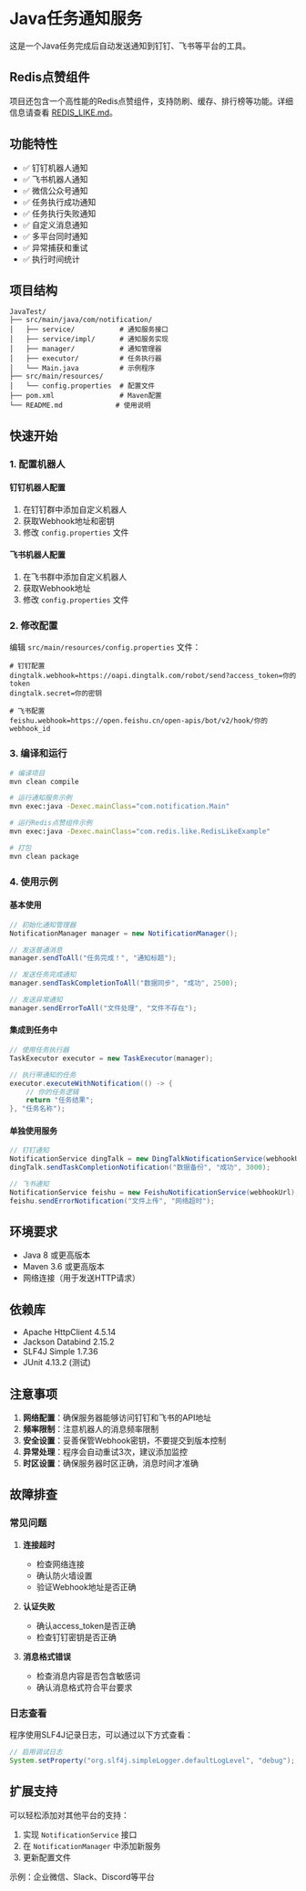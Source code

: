 # Java任务通知服务

这是一个Java任务完成后自动发送通知到钉钉、飞书等平台的工具。

## Redis点赞组件

项目还包含一个高性能的Redis点赞组件，支持防刷、缓存、排行榜等功能。详细信息请查看 [REDIS_LIKE.md](REDIS_LIKE.md)。

## 功能特性

- ✅ 钉钉机器人通知
- ✅ 飞书机器人通知
- ✅ 微信公众号通知
- ✅ 任务执行成功通知
- ✅ 任务执行失败通知
- ✅ 自定义消息通知
- ✅ 多平台同时通知
- ✅ 异常捕获和重试
- ✅ 执行时间统计

## 项目结构

```
JavaTest/
├── src/main/java/com/notification/
│   ├── service/           # 通知服务接口
│   ├── service/impl/      # 通知服务实现
│   ├── manager/           # 通知管理器
│   ├── executor/          # 任务执行器
│   └── Main.java          # 示例程序
├── src/main/resources/
│   └── config.properties  # 配置文件
├── pom.xml                # Maven配置
└── README.md             # 使用说明
```

## 快速开始

### 1. 配置机器人

#### 钉钉机器人配置
1. 在钉钉群中添加自定义机器人
2. 获取Webhook地址和密钥
3. 修改 `config.properties` 文件

#### 飞书机器人配置
1. 在飞书群中添加自定义机器人
2. 获取Webhook地址
3. 修改 `config.properties` 文件

### 2. 修改配置

编辑 `src/main/resources/config.properties` 文件：

```properties
# 钉钉配置
dingtalk.webhook=https://oapi.dingtalk.com/robot/send?access_token=你的token
dingtalk.secret=你的密钥

# 飞书配置
feishu.webhook=https://open.feishu.cn/open-apis/bot/v2/hook/你的webhook_id
```

### 3. 编译和运行

```bash
# 编译项目
mvn clean compile

# 运行通知服务示例
mvn exec:java -Dexec.mainClass="com.notification.Main"

# 运行Redis点赞组件示例
mvn exec:java -Dexec.mainClass="com.redis.like.RedisLikeExample"

# 打包
mvn clean package
```

### 4. 使用示例

#### 基本使用

```java
// 初始化通知管理器
NotificationManager manager = new NotificationManager();

// 发送普通消息
manager.sendToAll("任务完成！", "通知标题");

// 发送任务完成通知
manager.sendTaskCompletionToAll("数据同步", "成功", 2500);

// 发送异常通知
manager.sendErrorToAll("文件处理", "文件不存在");
```

#### 集成到任务中

```java
// 使用任务执行器
TaskExecutor executor = new TaskExecutor(manager);

// 执行带通知的任务
executor.executeWithNotification(() -> {
    // 你的任务逻辑
    return "任务结果";
}, "任务名称");
```

#### 单独使用服务

```java
// 钉钉通知
NotificationService dingTalk = new DingTalkNotificationService(webhookUrl, secret);
dingTalk.sendTaskCompletionNotification("数据备份", "成功", 3000);

// 飞书通知
NotificationService feishu = new FeishuNotificationService(webhookUrl);
feishu.sendErrorNotification("文件上传", "网络超时");
```

## 环境要求

- Java 8 或更高版本
- Maven 3.6 或更高版本
- 网络连接（用于发送HTTP请求）

## 依赖库

- Apache HttpClient 4.5.14
- Jackson Databind 2.15.2
- SLF4J Simple 1.7.36
- JUnit 4.13.2 (测试)

## 注意事项

1. **网络配置**：确保服务器能够访问钉钉和飞书的API地址
2. **频率限制**：注意机器人的消息频率限制
3. **安全设置**：妥善保管Webhook密钥，不要提交到版本控制
4. **异常处理**：程序会自动重试3次，建议添加监控
5. **时区设置**：确保服务器时区正确，消息时间才准确

## 故障排查

### 常见问题

1. **连接超时**
   - 检查网络连接
   - 确认防火墙设置
   - 验证Webhook地址是否正确

2. **认证失败**
   - 确认access_token是否正确
   - 检查钉钉密钥是否正确

3. **消息格式错误**
   - 检查消息内容是否包含敏感词
   - 确认消息格式符合平台要求

### 日志查看

程序使用SLF4J记录日志，可以通过以下方式查看：

```java
// 启用调试日志
System.setProperty("org.slf4j.simpleLogger.defaultLogLevel", "debug");
```

## 扩展支持

可以轻松添加对其他平台的支持：

1. 实现 `NotificationService` 接口
2. 在 `NotificationManager` 中添加新服务
3. 更新配置文件

示例：企业微信、Slack、Discord等平台